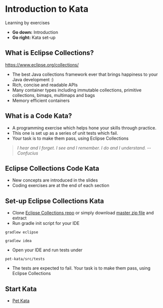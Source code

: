 
Introduction to Kata
============================

Learning by exercises

* **Go down:** Introduction
* **Go right:** Kata set-up


What is Eclipse	Collections?
----------------------------
 https://www.eclipse.org/collections/
 
 * The best Java collections framework ever that brings happiness to your Java development :)
 * Rich, concise and readable APIs
 * Many container types including immutable collections, primitive collections, bimaps, multimaps and bags
 * Memory efficient containers


What is a Code Kata?
--------------------
 * A programming exercise which helps hone your skills through practice.
 * This one is set up as a series of unit tests which fail.
 * Your task is to make them pass, using Eclipse Collections

  > _I hear and I forget._
  > _I see and I remember._
  > _I do and I understand._
  > -- _Confucius_


Eclipse Collections Code Kata
-----------------------------
 * New concepts are introduced in the slides
 * Coding exercises are at the end of each section



Set-up Eclipse Collections Kata
-------------------------------
 * Clone [Eclipse Collections repo](https://github.com/eclipse/eclipse-collections-kata) or simply download [master zip file](https://github.com/eclipse/eclipse-collections-kata/archive/master.zip) and extract
 * Run gradle init script for your IDE

 ```
 gradlew eclipse
 ```

 ```
 gradlew idea
 ```

 * Open your IDE and run tests under

 ```
 pet-kata/src/tests
 ```

 * The tests are expected to fail. Your task is to make them pass, using Eclipse Collections


Start Kata
-----------
 * [Pet Kata](../pet-kata)


